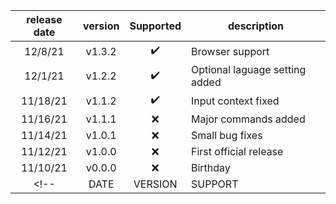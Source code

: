 |release date|version|Supported|description|
|:-:|:-:|:-:|-|
|12/8/21|v1.3.2|✔️|Browser support|
|12/1/21|v1.2.2|✔️|Optional laguage setting added|
|11/18/21|v1.1.2|✔️|Input context fixed|
|11/16/21|v1.1.1|❌|Major commands added|
|11/14/21|v1.0.1|❌|Small bug fixes|
|11/12/21|v1.0.0|❌|First official release|
|11/10/21|v0.0.0|❌|Birthday|
<!-- |DATE|VERSION|SUPPORT|DESCRIPTION| -->
<!-- ✔️❌ -->